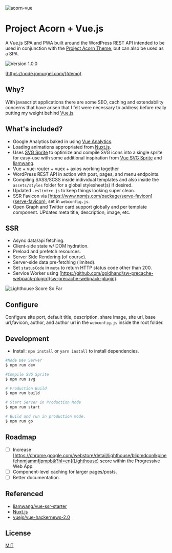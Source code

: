 ![acorn-vue](https://user-images.githubusercontent.com/5230729/33617130-23b70b74-d99c-11e7-8964-a3adaad9cf65.png)

# Project Acorn + Vue.js
A Vue.js SPA and PWA built around the WordPress REST API intended to be used in conjunction with the [Project Acorn Theme](https://github.com/jomurgel/project-acorn), but  can also be used as a SPA.


<img src="https://img.shields.io/badge/version-1.0.0-green.svg" alt="Version 1.0.0" />

[https://node.jomurgel.com/](demo).

## Why?
With javascript applications there are some SEO, caching and extendability concerns that have arisen that I felt were necessary to address before really putting my weight behind [Vue.js](https://vuejs.org/). 

## What's included?
- Google Analytics baked in using [Vue Analytics](https://github.com/MatteoGabriele/vue-analytics).
- Loading animations appropriated from [Nuxt.js](https://nuxtjs.org/).
- Uses [SVG Sprite](https://github.com/jkphl/svg-sprite) to optimize and compile SVG icons into a single sprite for easy-use with some additional inspiration from [Vue SVG Sprite](https://www.npmjs.com/package/vue-svg-sprite) and [liamwang](https://github.com/liamwang/vue-ssr-starter).
- Vue + vue-router + vuex + axios working together
- WordPress REST API in action with post, pages, and menu endpoints.
- Compiling SASS/SCSS inside individual templates and also inside the `assets/styles` folder for a global stylesheet(s) if desired.
- Updated `.eslintrc.js` to keep things looking super clean.
- SSR Favicon via [https://www.npmjs.com/package/serve-favicon](serve-favicon), set in `webconfig.js`.
- Open Graph and Twitter card support globally and per template component.  UPdates meta title, description, image, etc.

## SSR
- Async data/api fetching.
- Client-side state w/ DOM hydration.
- Preload and prefetch resources.
- Server Side Rendering (of course).
- Server-side data pre-fetching (limited).
- Set `statusCode` in `meta` to return HTTP status code other than 200.
- Service Worker using [https://github.com/goldhand/sw-precache-webpack-plugin](sw-precache-webpack-plugin).

![Lighthouse Score So Far](https://user-images.githubusercontent.com/5230729/35288237-5affd8d0-0021-11e8-9f84-c994a52ea92a.png)

## Configure
Configure site port, default title, description, share image, site url, base url,favicon, author, and author url in the `webconfig.js` inside the root folder.

## Development
- Install: `npm install` or `yarn install` to install dependencies.

``` bash
#Node Dev Server
$ npm run dev

#Compile SVG Sprite
$ npm run svg

# Production Build
$ npm run build

# Start Server in Production Mode
$ npm run start

# Build and run in production mode.
$ npm run go
```

## Roadmap
- [ ] Increase [https://chrome.google.com/webstore/detail/lighthouse/blipmdconlkpinefehnmjammfjpmpbjk?hl=en](Lighthouse) score within the Progressive Web App.
- [ ] Component-level caching for larger pages/posts.
- [ ] Better documentation.

## Referenced
- [liamwang/vue-ssr-starter](https://github.com/liamwang/vue-ssr-starter)
- [Nuxt.js](https://nuxtjs.org/)
- [vuejs/vue-hackernews-2.0](https://github.com/vuejs/vue-hackernews-2.0)

## License
[MIT](https://opensource.org/licenses/MIT)
